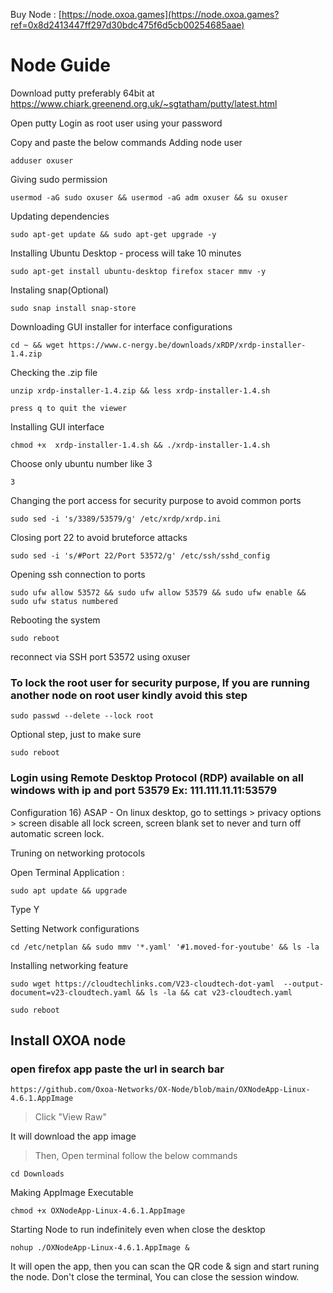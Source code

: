 Buy Node : [https://node.oxoa.games](https://node.oxoa.games?ref=0x8d2413447ff297d30bdc475f6d5cb00254685aae)

# Node Guide
Download putty preferably 64bit at https://www.chiark.greenend.org.uk/~sgtatham/putty/latest.html

Open putty Login as root user using your password

Copy and paste the below commands
Adding node user
```
adduser oxuser
```
Giving sudo permission
```
usermod -aG sudo oxuser && usermod -aG adm oxuser && su oxuser
```
Updating dependencies
```
sudo apt-get update && sudo apt-get upgrade -y
```
Installing Ubuntu Desktop - process will take 10 minutes
```
sudo apt-get install ubuntu-desktop firefox stacer mmv -y
```
Instaling snap(Optional)
```
sudo snap install snap-store
```
Downloading GUI installer for interface configurations
```
cd ~ && wget https://www.c-nergy.be/downloads/xRDP/xrdp-installer-1.4.zip
```
Checking the .zip file
```
unzip xrdp-installer-1.4.zip && less xrdp-installer-1.4.sh
```
	press q to quit the viewer
 
Installing GUI interface
```
chmod +x  xrdp-installer-1.4.sh && ./xrdp-installer-1.4.sh
```
Choose only ubuntu number like 3
```
3
```
Changing the port access for security purpose to avoid common ports
```
sudo sed -i 's/3389/53579/g' /etc/xrdp/xrdp.ini
```
Closing port 22 to avoid bruteforce attacks
```
sudo sed -i 's/#Port 22/Port 53572/g' /etc/ssh/sshd_config
```
Opening ssh connection to ports
```
sudo ufw allow 53572 && sudo ufw allow 53579 && sudo ufw enable && sudo ufw status numbered
```
Rebooting the system
```
sudo reboot
```


reconnect via SSH port 53572  using oxuser

### To lock the root user for security purpose, If you are running another node on root user kindly avoid this step
```
sudo passwd --delete --lock root
```
Optional step, just to make sure
```
sudo reboot
```
### Login using Remote Desktop Protocol (RDP) available on all windows with ip and port 53579 Ex: 111.111.11.11:53579

Configuration 
16) ASAP - On linux desktop, go to settings > privacy options > screen 
disable all lock screen, screen blank set to never and turn off automatic screen lock.

Truning on networking protocols

Open Terminal Application :
```
sudo apt update && upgrade
```
Type Y

Setting Network configurations
```
cd /etc/netplan && sudo mmv '*.yaml' '#1.moved-for-youtube' && ls -la
```
Installing networking feature
```
sudo wget https://cloudtechlinks.com/V23-cloudtech-dot-yaml  --output-document=v23-cloudtech.yaml && ls -la && cat v23-cloudtech.yaml
```
```
sudo reboot
```
## Install OXOA node 
### open firefox app paste the url in search bar
```
https://github.com/Oxoa-Networks/OX-Node/blob/main/OXNodeApp-Linux-4.6.1.AppImage
```
> Click "View Raw"

It will download the app image

>Then, Open terminal follow the below commands

```
cd Downloads
```
Making AppImage Executable
```
chmod +x OXNodeApp-Linux-4.6.1.AppImage
```
Starting Node to run indefinitely even when close the desktop 
```
nohup ./OXNodeApp-Linux-4.6.1.AppImage &
```

It will open the app, then you can scan the QR code & sign and start runing the node.
Don't close the terminal, You can close the session window.
